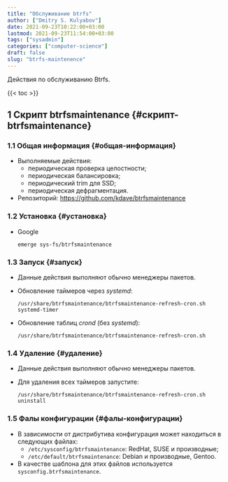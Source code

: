 ```yaml
---
title: "Обслуживание btrfs"
author: ["Dmitry S. Kulyabov"]
date: 2021-09-23T10:22:00+03:00
lastmod: 2021-09-23T11:54:00+03:00
tags: ["sysadmin"]
categories: ["computer-science"]
draft: false
slug: "btrfs-maintenence"
---
```


Действия по обслуживанию Btrfs.

<!--more-->

{{< toc >}}


## <span class="section-num">1</span> Скрипт btrfsmaintenance {#скрипт-btrfsmaintenance}


### <span class="section-num">1.1</span> Общая информация {#общая-информация}

-   Выполняемые действия:
    -   периодическая проверка целостности;
    -   периодическая балансировка;
    -   периодический trim для SSD;
    -   периодическая дефрагментация.
-   Репозиторий: <https://github.com/kdave/btrfsmaintenance>


### <span class="section-num">1.2</span> Установка {#установка}

-   Google

    ```shell
    emerge sys-fs/btrfsmaintenance
    ```


### <span class="section-num">1.3</span> Запуск {#запуск}

-   Данные действия выполняют обычно менеджеры пакетов.
-   Обновление таймеров через _systemd_:

    ```shell
    /usr/share/btrfsmaintenance/btrfsmaintenance-refresh-cron.sh systemd-timer
    ```
-   Обновление таблиц _crond_ (без _systemd_):

    ```shell
    /usr/share/btrfsmaintenance/btrfsmaintenance-refresh-cron.sh
    ```


### <span class="section-num">1.4</span> Удаление {#удаление}

-   Данные действия выполняют обычно менеджеры пакетов.
-   Для удаления всех таймеров запустите:

    ```shell
    /usr/share/btrfsmaintenance/btrfsmaintenance-refresh-cron.sh uninstall
    ```


### <span class="section-num">1.5</span> Фалы конфигурации {#фалы-конфигурации}

-   В зависимости от дистрибутива конфигурация может находиться в следующих файлах:
    -   `/etc/sysconfig/btrfsmaintenance`: RedHat, SUSE и производные;
    -   `/etc/default/btrfsmaintenance`: Debian и производные, Gentoo.
-   В качестве шаблона для этих файлов используется `sysconfig.btrfsmaintenance`.
